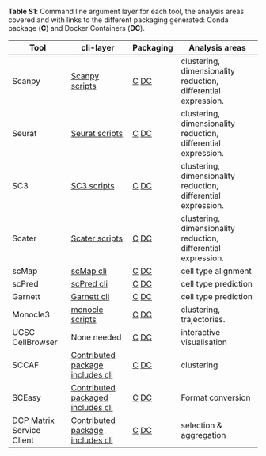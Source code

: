 **Table S1**: Command line argument layer for each tool, the analysis areas covered and with links to the different packaging generated:  Conda package (**C**) and Docker Containers (**DC**).

| Tool | cli-layer | Packaging | Analysis areas |
|------|-----------|-----------|-----|
| Scanpy | [Scanpy scripts](https://github.com/ebi-gene-expression-group/scanpy-scripts) | [C](https://bioconda.github.io/recipes/scanpy-scripts/README.html) [DC](https://quay.io/repository/biocontainers/scanpy-scripts) | clustering, dimensionality reduction, differential expression. |
| Seurat | [Seurat scripts](https://github.com/ebi-gene-expression-group/seurat-scripts) | [C](https://bioconda.github.io/recipes/seurat-scripts/README.html) [DC](https://quay.io/repository/biocontainers/seurat-scripts) | clustering, dimensionality reduction, differential expression. |
| SC3    | [SC3 scripts](https://github.com/ebi-gene-expression-group/sc3-scripts) | [C](https://bioconda.github.io/recipes/sc3-scripts/README.html) [DC](https://quay.io/repository/biocontainers/sc3-scripts) | clustering, dimensionality reduction,  differential expression. |
| Scater | [Scater scripts](https://github.com/ebi-gene-expression-group/scater-scripts) | [C](https://bioconda.github.io/recipes/scater-scripts/README.html) [DC](https://quay.io/repository/biocontainers/scater-scripts) | clustering, dimensionality reduction, differential expression. |
| scMap    | [scMap cli](https://github.com/ebi-gene-expression-group/scmap-cli) | [C](https://bioconda.github.io/recipes/scmap-cli/README.html) [DC](https://quay.io/repository/biocontainers/scmap-cli) | cell type alignment |
| scPred   | [scPred cli](https://github.com/ebi-gene-expression-group/scpred-cli) | [C](https://bioconda.github.io/recipes/scpred-cli/README.html) [DC](https://quay.io/repository/biocontainers/scpred-cli) | cell type prediction |
| Garnett   | [Garnett cli](https://github.com/ebi-gene-expression-group/garnett-cli) | [C](https://bioconda.github.io/recipes/garnett-cli/README.html) [DC](https://quay.io/repository/biocontainers/garnett-cli) | cell type prediction |
| Monocle3 | [monocle scripts](https://github.com/ebi-gene-expression-group/monocle-scripts) | [C](https://bioconda.github.io/recipes/monocle-scripts/README.html) [DC](https://quay.io/repository/biocontainers/monocle-scripts) | clustering, trajectories. |
| UCSC CellBrowser    | None needed | [C](https://bioconda.github.io/recipes/ucsc-cell-browser/README.html) [DC](https://quay.io/repository/biocontainers/ucsc-cell-browser) | interactive visualisation |
| SCCAF | [Contributed package includes cli](https://github.com/SCCAF/sccaf/tree/master/cli) | [C](https://bioconda.github.io/recipes/sccaf/README.html) [DC](https://quay.io/repository/biocontainers/sccaf) | clustering |
| SCEasy | [Contributed packaged includes cli](https://github.com/cellgeni/sceasy) | [C](https://bioconda.github.io/recipes/r-sceasy/README.html) [DC](https://quay.io/repository/biocontainers/r-sceasy) | Format conversion |
| DCP Matrix Service Client | [Contributed package includes cli](https://github.com/ebi-gene-expression-group/hca-matrix-downloader) | [C](https://bioconda.github.io/recipes/hca-matrix-downloader/README.html) [DC](https://quay.io/repository/biocontainers/hca-matrix-downloader) | selection & aggregation |
